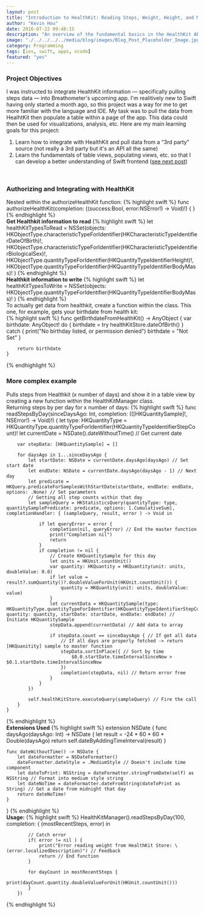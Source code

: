```yaml
---
layout: post
title: "Introduction to HealthKit: Reading Steps, Weight, Height, and More"
author: "Kevin Hou"
date: 2016-07-22 09:48:15
description: "An overview of the fundamental basics in the HealthKit API and some more complex examples to get you started."
image: "./../../../../media/blog/images/Blog_Post_Placeholder_Image.jpg"
category: Programming
tags: [ios, swift, apps, xcode]
featured: "yes"
---
```

<h3 class="post-subheader">Project Objectives</h3>
I was instructed to integrate HealthKit information — specifically pulling steps data — into Breathometer's upcoming app. I'm realitively new to Swift having only started a month ago, so this project was a way for me to get more familiar with the language and IDE. My task was to pull the data from HealhtKit then populate a table within a page of the app. This data could then be used for visualizations, analysis, etc. Here are my main learning goals for this project:
<ol>
  <li>Learn how to integrate with HealthKit and pull data from a “3rd party” source (not really a 3rd party but it's an API all the same)</li>
  <li>Learn the fundamentals of table views, populating views, etc. so that I can develop a better understanding of Swift frontend (<a href="http://khou22.github.io/programming/2016/07/22/swift-tableview-basics-how-to-create-and-populate-tables.html" target="_blank">see next post</a>)</li>
</ol>

<br class="post-line-break">
<h3 class="post-subheader">Authorizing and Integrating with HealthKit</h3>
Nested within the authorizeHealthKit function:
{% highlight swift %}
func authorizeHealthKit(completion: ((success:Bool, error:NSError!) -> Void)!) {
}
{% endhighlight %}
<br class="post-line-break">
<b>Get Healthkit information to read</b>
{% highlight swift %}
let healthKitTypesToRead = NSSet(objects:
  HKObjectType.characteristicTypeForIdentifier(HKCharacteristicTypeIdentifierDateOfBirth)!, HKObjectType.characteristicTypeForIdentifier(HKCharacteristicTypeIdentifierBiologicalSex)!,
  HKObjectType.quantityTypeForIdentifier(HKQuantityTypeIdentifierHeight)!,
  HKObjectType.quantityTypeForIdentifier(HKQuantityTypeIdentifierBodyMass)!
)
{% endhighlight %}
<br class="post-line-break">
<b>Healthkit information to write</b>
{% highlight swift %}
let healthKitTypesToWrite = NSSet(objects:
            HKObjectType.quantityTypeForIdentifier(HKQuantityTypeIdentifierBodyMass)!
        )
{% endhighlight %}
<br class="post-line-break">
To actually get data from healthkit, create a function within the class. This one, for example, gets your birthdate from health kit:
<br>
{% highlight swift %}
func getBirthdateFromHealthKit() -> AnyObject {
        var birthdate: AnyObject!
        do {
            birthdate = try healthKitStore.dateOfBirth()
        } catch {
            print("No birthday listed, or permission denied")
            birthdate = "Not Set"
        }

        return birthdate
    }
{% endhighlight %}
<br class="post-line-break">
<h3 class="post-subheader">More complex example</h3>
Pulls steps from Healthkit (x number of days) and show it in a table view by creating a new function within the HealthKitManager class.
<br class="post-line-break">
Returning steps by per day for x number of days:
{% highlight swift %}
func readStepsByDay(sinceDaysAgo: Int, completion: (([HKQuantitySample]!, NSError!) -> Void)!) {
        let type: HKQuantityType = HKQuantityType.quantityTypeForIdentifier(HKQuantityTypeIdentifierStepCount)!
        let currentDate = NSDate().dateWithoutTime() // Get current date

        var stepData: [HKQuantitySample] = []

        for daysAgo in 1...sinceDaysAgo {
            let startDate: NSDate = currentDate.daysAgo(daysAgo) // Set start date
            let endDate: NSDate = currentDate.daysAgo(daysAgo - 1) // Next day
            let predicate = HKQuery.predicateForSamplesWithStartDate(startDate, endDate: endDate, options: .None) // Set parameters
            // Getting all step counts within that day
            let sampleQuery = HKStatisticsQuery(quantityType: type, quantitySamplePredicate: predicate, options: [.CumulativeSum], completionHandler: { (sampleQuery, result, error ) -> Void in

                if let queryError = error {
                    completion(nil, queryError) // End the master function
                    print("Completion nil")
                    return
                }
                if completion != nil {
                    // Create KHQuantitySample for this day
                    let units = HKUnit.countUnit()
                    var quantity: HKQuantity = HKQuantity(unit: units, doubleValue: 0.0)
                    if let value = result?.sumQuantity()?.doubleValueForUnit(HKUnit.countUnit()) {
                        quantity = HKQuantity(unit: units, doubleValue: value)
                    }
                    let currentData = HKQuantitySample(type: HKQuantityType.quantityTypeForIdentifier(HKQuantityTypeIdentifierStepCount)!, quantity: quantity, startDate: startDate, endDate: endDate) // Initiate HKQuantitySample
                    stepData.append(currentData) // Add data to array

                    if stepData.count == sinceDaysAgo { // If got all data
                        // If all days are properly fetched -> return [HKQuanitity] sample to master function
                        stepData.sortInPlace({ // Sort by time
                            $0.0.startDate.timeIntervalSinceNow > $0.1.startDate.timeIntervalSinceNow
                        })
                        completion(stepData, nil) // Return error free
                    }
                }
            })

            self.healthKitStore.executeQuery(sampleQuery) // Fire the call
        }
    }
{% endhighlight %}
<br class="post-line-break">
<b>Extensions Used</b>
{% highlight swift %}
extension NSDate {
    func daysAgo(daysAgo: Int) -> NSDate {
        let result = -24 * 60 * 60 * Double(daysAgo)
        return self.dateByAddingTimeInterval(result)
    }

    func dateWithoutTime() -> NSDate {
        let dateFormatter = NSDateFormatter()
        dateFormatter.dateStyle = .MediumStyle // Doesn't include time component
        let dateToPrint: NSString = dateFormatter.stringFromDate(self) as NSString // Format into medium style string
        let dateNoTime = dateFormatter.dateFromString(dateToPrint as String) // Get a date from midnight that day
        return dateNoTime!
    }
}
{% endhighlight %}
<br class="post-line-break">
<b>Usage:</b>
{% highlight swift %}
HealthKitManager().readStepsByDay(100, completion: { (mostRecentSteps, error) in

            // Catch error
            if( error != nil ) {
                print("Error reading weight from HealthKit Store: \(error.localizedDescription)") // Feedback
                return // End function
            }

            for dayCount in mostRecentSteps {
                print(dayCount.quantity.doubleValueForUnit(HKUnit.countUnit()))
            }
        })
{% endhighlight %}
